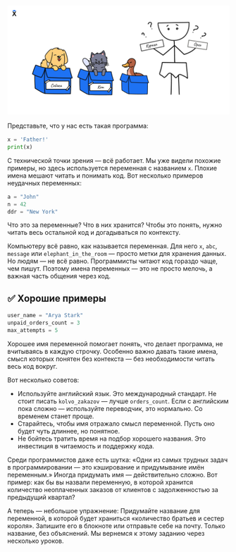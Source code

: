 ![Именование](./assets/naming.png)

Представьте, что у нас есть такая программа:

```python
x = 'Father!'
print(x)
```

С технической точки зрения — всё работает. Мы уже видели похожие примеры, но здесь используется переменная с названием `x`. Плохие имена мешают читать и понимать код. Вот несколько примеров неудачных переменных:

```python
a = "John"
n = 42
ddr = "New York"
```

Что это за переменные? Что в них хранится? Чтобы это понять, нужно читать весь остальной код и догадываться по контексту.

Компьютеру всё равно, как называется переменная. Для него `x`, `abc`, `message` или `elephant_in_the_room` — просто метки для хранения данных. Но людям — не всё равно. Программисты читают код гораздо чаще, чем пишут. Поэтому имена переменных — это не просто мелочь, а важная часть общения через код.

## ✅ Хорошие примеры

```python
user_name = "Arya Stark"
unpaid_orders_count = 3
max_attempts = 5
```

Хорошее имя переменной помогает понять, что делает программа, не вчитываясь в каждую строчку.
Особенно важно давать такие имена, смысл которых понятен без контекста — без необходимости читать весь код вокруг.

Вот несколько советов:

- Используйте английский язык. Это международный стандарт. Не стоит писать `kolvo_zakazov` — лучше `orders_count`. Если с английским пока сложно — используйте переводчик, это нормально. Со временем станет проще.
- Старайтесь, чтобы имя отражало смысл переменной. Пусть оно будет чуть длиннее, но понятное.
- Не бойтесь тратить время на подбор хорошего названия. Это инвестиция в читаемость и поддержку кода.

Среди программистов даже есть шутка: «Одни из самых трудных задач в программировании — это кэширование и придумывание имён переменным.» Иногда придумать имя — действительно сложно. Вот пример: как бы вы назвали переменную, в которой хранится количество неоплаченных заказов от клиентов с задолженностью за предыдущий квартал?

А теперь — небольшое упражнение: Придумайте название для переменной, в которой будет храниться «количество братьев и сестер короля». Запишите его в блокноте или отправьте себе на почту. Только название, без объяснений. Мы вернемся к этому заданию через несколько уроков.
